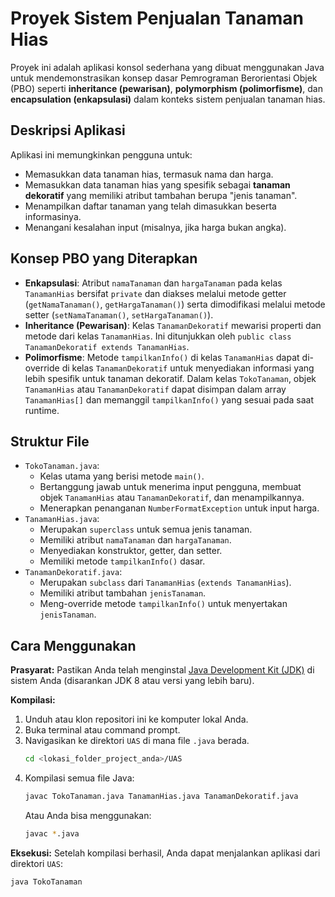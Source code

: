 # Proyek Sistem Penjualan Tanaman Hias

Proyek ini adalah aplikasi konsol sederhana yang dibuat menggunakan Java untuk mendemonstrasikan konsep dasar Pemrograman Berorientasi Objek (PBO) seperti **inheritance (pewarisan)**, **polymorphism (polimorfisme)**, dan **encapsulation (enkapsulasi)** dalam konteks sistem penjualan tanaman hias.

## Deskripsi Aplikasi

Aplikasi ini memungkinkan pengguna untuk:
* Memasukkan data tanaman hias, termasuk nama dan harga.
* Memasukkan data tanaman hias yang spesifik sebagai **tanaman dekoratif** yang memiliki atribut tambahan berupa "jenis tanaman".
* Menampilkan daftar tanaman yang telah dimasukkan beserta informasinya.
* Menangani kesalahan input (misalnya, jika harga bukan angka).

## Konsep PBO yang Diterapkan

* **Enkapsulasi**: Atribut `namaTanaman` dan `hargaTanaman` pada kelas `TanamanHias` bersifat `private` dan diakses melalui metode getter (`getNamaTanaman()`, `getHargaTanaman()`) serta dimodifikasi melalui metode setter (`setNamaTanaman()`, `setHargaTanaman()`).
* **Inheritance (Pewarisan)**: Kelas `TanamanDekoratif` mewarisi properti dan metode dari kelas `TanamanHias`. Ini ditunjukkan oleh `public class TanamanDekoratif extends TanamanHias`.
* **Polimorfisme**: Metode `tampilkanInfo()` di kelas `TanamanHias` dapat di-override di kelas `TanamanDekoratif` untuk menyediakan informasi yang lebih spesifik untuk tanaman dekoratif. Dalam kelas `TokoTanaman`, objek `TanamanHias` atau `TanamanDekoratif` dapat disimpan dalam array `TanamanHias[]` dan memanggil `tampilkanInfo()` yang sesuai pada saat runtime.

## Struktur File

* `TokoTanaman.java`:
    * Kelas utama yang berisi metode `main()`.
    * Bertanggung jawab untuk menerima input pengguna, membuat objek `TanamanHias` atau `TanamanDekoratif`, dan menampilkannya.
    * Menerapkan penanganan `NumberFormatException` untuk input harga.
* `TanamanHias.java`:
    * Merupakan `superclass` untuk semua jenis tanaman.
    * Memiliki atribut `namaTanaman` dan `hargaTanaman`.
    * Menyediakan konstruktor, getter, dan setter.
    * Memiliki metode `tampilkanInfo()` dasar.
* `TanamanDekoratif.java`:
    * Merupakan `subclass` dari `TanamanHias` (`extends TanamanHias`).
    * Memiliki atribut tambahan `jenisTanaman`.
    * Meng-override metode `tampilkanInfo()` untuk menyertakan `jenisTanaman`.

## Cara Menggunakan

**Prasyarat:**
Pastikan Anda telah menginstal [Java Development Kit (JDK)](https://www.oracle.com/java/technologies/downloads/) di sistem Anda (disarankan JDK 8 atau versi yang lebih baru).

**Kompilasi:**
1.  Unduh atau klon repositori ini ke komputer lokal Anda.
2.  Buka terminal atau command prompt.
3.  Navigasikan ke direktori `UAS` di mana file `.java` berada.
    ```bash
    cd <lokasi_folder_project_anda>/UAS
    ```
4.  Kompilasi semua file Java:
    ```bash
    javac TokoTanaman.java TanamanHias.java TanamanDekoratif.java
    ```
    Atau Anda bisa menggunakan:
    ```bash
    javac *.java
    ```

**Eksekusi:**
Setelah kompilasi berhasil, Anda dapat menjalankan aplikasi dari direktori `UAS`:

```bash
java TokoTanaman

